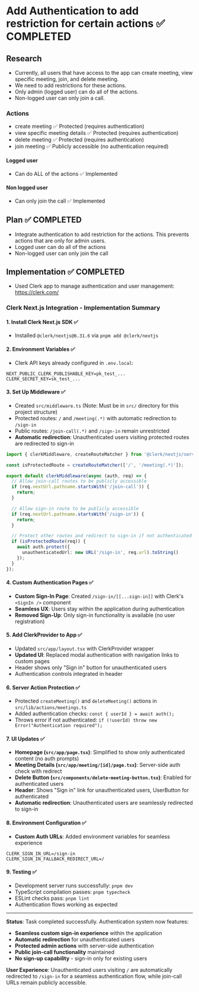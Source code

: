 # Add Authentication to add restriction for certain actions ✅ COMPLETED

## Research

- Currently, all users that have access to the app can create meeting, view specific meeting, join, and delete meeting.
- We need to add restrictions for these actions.
- Only admin (logged user) can do all of the actions.
- Non-logged user can only join a call.

### Actions

- create meeting ✅ Protected (requires authentication)
- view specific meeting details ✅ Protected (requires authentication)
- delete meeting ✅ Protected (requires authentication)
- join meeting ✅ Publicly accessible (no authentication required)

#### Logged user

- Can do ALL of the actions ✅ Implemented

#### Non logged user

- Can only join the call ✅ Implemented

## Plan ✅ COMPLETED

- Integrate authentication to add restriction for the actions. This prevents actions that are only for admin users.
- Logged user can do all of the actions
- Non-logged user can only join the call

## Implementation ✅ COMPLETED

- Used Clerk app to manage authentication and user management: https://clerk.com/

### Clerk Next.js Integration - Implementation Summary

#### 1. Install Clerk Next.js SDK ✅

- Installed `@clerk/nextjs@6.31.6` via `pnpm add @clerk/nextjs`

#### 2. Environment Variables ✅

- Clerk API keys already configured in `.env.local`:

```
NEXT_PUBLIC_CLERK_PUBLISHABLE_KEY=pk_test_...
CLERK_SECRET_KEY=sk_test_...
```

#### 3. Set Up Middleware ✅

- Created `src/middleware.ts` (Note: Must be in `src/` directory for this project structure)
- Protected routes: `/` and `/meeting(.*)` with automatic redirection to `/sign-in`
- Public routes: `/join-call(.*)` and `/sign-in` remain unrestricted
- **Automatic redirection**: Unauthenticated users visiting protected routes are redirected to sign-in

```typescript
import { clerkMiddleware, createRouteMatcher } from '@clerk/nextjs/server';

const isProtectedRoute = createRouteMatcher(['/', '/meeting(.*)']);

export default clerkMiddleware(async (auth, req) => {
  // Allow join-call routes to be publicly accessible
  if (req.nextUrl.pathname.startsWith('/join-call')) {
    return;
  }

  // Allow sign-in route to be publicly accessible
  if (req.nextUrl.pathname.startsWith('/sign-in')) {
    return;
  }

  // Protect other routes and redirect to sign-in if not authenticated
  if (isProtectedRoute(req)) {
    await auth.protect({
      unauthenticatedUrl: new URL('/sign-in', req.url).toString()
    });
  }
});
```

#### 4. Custom Authentication Pages ✅

- **Custom Sign-In Page**: Created `/sign-in/[[...sign-in]]` with Clerk's `<SignIn />` component
- **Seamless UX**: Users stay within the application during authentication
- **Removed Sign-Up**: Only sign-in functionality is available (no user registration)

#### 5. Add ClerkProvider to App ✅

- Updated `src/app/layout.tsx` with ClerkProvider wrapper
- **Updated UI**: Replaced modal authentication with navigation links to custom pages
- Header shows only "Sign in" button for unauthenticated users
- Authentication controls integrated in header

#### 6. Server Action Protection ✅

- Protected `createMeeting()` and `deleteMeeting()` actions in `src/lib/actions/meetings.ts`
- Added authentication checks: `const { userId } = await auth();`
- Throws error if not authenticated: `if (!userId) throw new Error("Authentication required");`

#### 7. UI Updates ✅

- **Homepage (`src/app/page.tsx`)**: Simplified to show only authenticated content (no auth prompts)
- **Meeting Details (`src/app/meeting/[id]/page.tsx`)**: Server-side auth check with redirect
- **Delete Button (`src/components/delete-meeting-button.tsx`)**: Enabled for authenticated users  
- **Header**: Shows "Sign in" link for unauthenticated users, UserButton for authenticated
- **Automatic redirection**: Unauthenticated users are seamlessly redirected to sign-in

#### 8. Environment Configuration ✅

- **Custom Auth URLs**: Added environment variables for seamless experience
```
CLERK_SIGN_IN_URL=/sign-in
CLERK_SIGN_IN_FALLBACK_REDIRECT_URL=/
```

#### 9. Testing ✅

- Development server runs successfully: `pnpm dev`
- TypeScript compilation passes: `pnpm typecheck`
- ESLint checks pass: `pnpm lint`
- Authentication flows working as expected

---

**Status**: Task completed successfully. Authentication system now features:
- **Seamless custom sign-in experience** within the application
- **Automatic redirection** for unauthenticated users  
- **Protected admin actions** with server-side authentication
- **Public join-call functionality** maintained
- **No sign-up capability** - sign-in only for existing users

**User Experience**: Unauthenticated users visiting `/` are automatically redirected to `/sign-in` for a seamless authentication flow, while join-call URLs remain publicly accessible.
